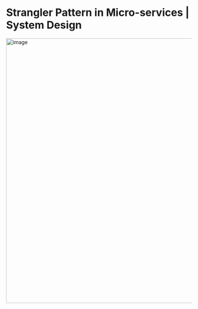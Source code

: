 # Strangler Pattern in Micro-services | System Design

<img width="837" height="720" alt="image" src="https://github.com/user-attachments/assets/a0e2364a-a187-49f5-b189-a20ed66656d3" />
